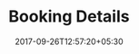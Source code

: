 ---
title: "Booking Details"
date: 2017-09-26T12:57:20+05:30
draft: false
layout: booking-details
property: "Casa Vagator"
status: "Pending Review"
url: /bookings/booking-details/casa-vagator/
slug: "casa-vagator/"

mainmenu:
 bookings: true
 booking-details: true
---